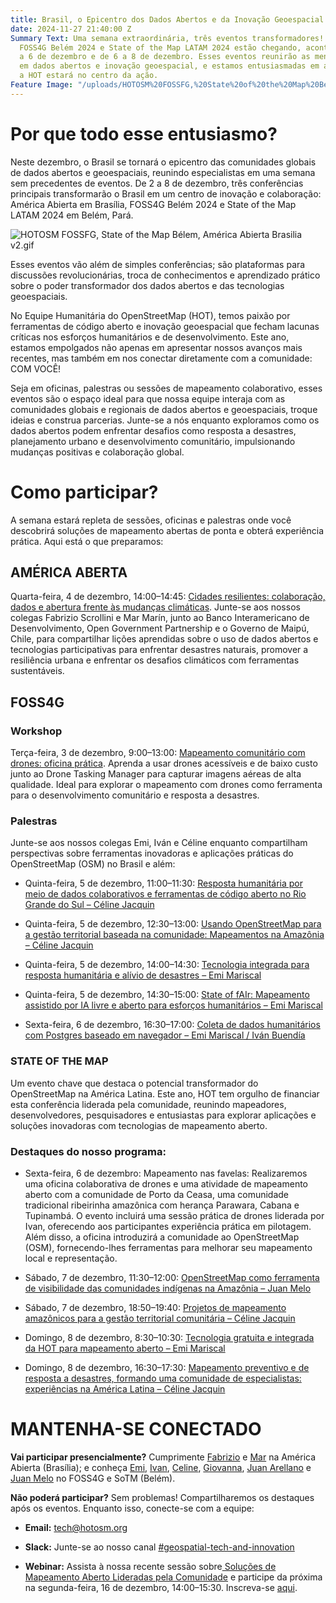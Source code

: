 ```yaml
---
title: Brasil, o Epicentro dos Dados Abertos e da Inovação Geoespacial neste Dezembro
date: 2024-11-27 21:40:00 Z
Summary Text: Uma semana extraordinária, três eventos transformadores! América Abierta,
  FOSS4G Belém 2024 e State of the Map LATAM 2024 estão chegando, acontecendo de 2
  a 6 de dezembro e de 6 a 8 de dezembro. Esses eventos reunirão as mentes mais brilhantes
  em dados abertos e inovação geoespacial, e estamos entusiasmadas em anunciar que
  a HOT estará no centro da ação.
Feature Image: "/uploads/HOTOSM%20FOSSFG,%20State%20of%20the%20Map%20Be%CC%81lem,%20Ame%CC%81rica%20Abierta%20Brasilia%20v2.jpg"
---
```


# **Por que todo esse entusiasmo?**

Neste dezembro, o Brasil se tornará o epicentro das comunidades globais de dados abertos e geoespaciais, reunindo especialistas em uma semana sem precedentes de eventos. De 2 a 8 de dezembro, três conferências principais transformarão o Brasil em um centro de inovação e colaboração: América Abierta em Brasília, FOSS4G Belém 2024 e State of the Map LATAM 2024 em Belém, Pará.

![HOTOSM FOSSFG, State of the Map Bélem,  América Abierta Brasilia v2.gif](/uploads/HOTOSM%20FOSSFG,%20State%20of%20the%20Map%20Be%CC%81lem,%20%20Ame%CC%81rica%20Abierta%20Brasilia%20v2.gif)

Esses eventos vão além de simples conferências; são plataformas para discussões revolucionárias, troca de conhecimentos e aprendizado prático sobre o poder transformador dos dados abertos e das tecnologias geoespaciais.

No Equipe Humanitária do OpenStreetMap (HOT), temos paixão por ferramentas de código aberto e inovação geoespacial que fecham lacunas críticas nos esforços humanitários e de desenvolvimento. Este ano, estamos empolgados não apenas em apresentar nossos avanços mais recentes, mas também em nos conectar diretamente com a comunidade: COM VOCÊ!

Seja em oficinas, palestras ou sessões de mapeamento colaborativo, esses eventos são o espaço ideal para que nossa equipe interaja com as comunidades globais e regionais de dados abertos e geoespaciais, troque ideias e construa parcerias. Junte-se a nós enquanto exploramos como os dados abertos podem enfrentar desafios como resposta a desastres, planejamento urbano e desenvolvimento comunitário, impulsionando mudanças positivas e colaboração global.

# Como participar?

A semana estará repleta de sessões, oficinas e palestras onde você descobrirá soluções de mapeamento abertas de ponta e obterá experiência prática. Aqui está o que preparamos:

## **AMÉRICA ABERTA**

Quarta-feira, 4 de dezembro, 14:00–14:45: [Cidades resilientes: colaboração, dados e abertura frente às mudanças climáticas](https://atividades.americaaberta.org/2024/talk/TYLFQG/). Junte-se aos nossos colegas Fabrizio Scrollini e Mar Marín, junto ao Banco Interamericano de Desenvolvimento, Open Government Partnership e o Governo de Maipú, Chile, para compartilhar lições aprendidas sobre o uso de dados abertos e tecnologias participativas para enfrentar desastres naturais, promover a resiliência urbana e enfrentar os desafios climáticos com ferramentas sustentáveis.

## **FOSS4G**

### Workshop

Terça-feira, 3 de dezembro, 9:00–13:00: [Mapeamento comunitário com drones: oficina prática](https://talks.osgeo.org/foss4g-2024-workshop/talk/YTQJZ7/). Aprenda a usar drones acessíveis e de baixo custo junto ao Drone Tasking Manager para capturar imagens aéreas de alta qualidade. Ideal para explorar o mapeamento com drones como ferramenta para o desenvolvimento comunitário e resposta a desastres.

### **Palestras**

Junte-se aos nossos colegas Emi, Iván e Céline enquanto compartilham perspectivas sobre ferramentas inovadoras e aplicações práticas do OpenStreetMap (OSM) no Brasil e além:

* Quinta-feira, 5 de dezembro, 11:00–11:30: [Resposta humanitária por meio de dados colaborativos e ferramentas de código aberto no Rio Grande do Sul – Céline Jacquin](https://talks.osgeo.org/foss4g-2024/talk/SHFZBP/)

* Quinta-feira, 5 de dezembro, 12:30–13:00: [Usando OpenStreetMap para a gestão territorial baseada na comunidade: Mapeamentos na Amazônia – Céline Jacquin](https://talks.osgeo.org/foss4g-2024/talk/MRDDHV/)

* Quinta-feira, 5 de dezembro, 14:00–14:30: [Tecnologia integrada para resposta humanitária e alívio de desastres – Emi Mariscal](https://talks.osgeo.org/foss4g-2024/talk/GLWKFA/)

* Quinta-feira, 5 de dezembro, 14:30–15:00: [State of fAIr: Mapeamento assistido por IA livre e aberto para esforços humanitários – Emi Mariscal](https://talks.osgeo.org/foss4g-2024/talk/PU8PKE/)

* Sexta-feira, 6 de dezembro, 16:30–17:00: [Coleta de dados humanitários com Postgres baseado em navegador – Emi Mariscal / Iván Buendía](https://talks.osgeo.org/foss4g-2024/talk/ZX3NWS/)

### **STATE OF THE MAP**

Um evento chave que destaca o potencial transformador do OpenStreetMap na América Latina. Este ano, HOT tem orgulho de financiar esta conferência liderada pela comunidade, reunindo mapeadores, desenvolvedores, pesquisadores e entusiastas para explorar aplicações e soluções inovadoras com tecnologias de mapeamento aberto.

### **Destaques do nosso programa:**

* Sexta-feira, 6 de dezembro: Mapeamento nas favelas: Realizaremos uma oficina colaborativa de drones e uma atividade de mapeamento aberto com a comunidade de Porto da Ceasa, uma comunidade tradicional ribeirinha amazônica com herança Parawara, Cabana e Tupinambá. O evento incluirá uma sessão prática de drones liderada por Ivan, oferecendo aos participantes experiência prática em pilotagem. Além disso, a oficina introduzirá a comunidade ao OpenStreetMap (OSM), fornecendo-lhes ferramentas para melhorar seu mapeamento local e representação.

* Sábado, 7 de dezembro, 11:30–12:00: [OpenStreetMap como ferramenta de visibilidade das comunidades indígenas na Amazônia – Juan Melo](https://talks.osgeo.org/sotm2024-latam/talk/NCRW8B/)

* Sábado, 7 de dezembro, 18:50–19:40: [Projetos de mapeamento amazônicos para a gestão territorial comunitária – Céline Jacquin](https://talks.osgeo.org/sotm2024-latam/talk/E7GYT7/)

* Domingo, 8 de dezembro, 8:30–10:30: [Tecnologia gratuita e integrada da HOT para mapeamento aberto – Emi Mariscal](https://talks.osgeo.org/sotm2024-latam/talk/ENQEPY/)

* Domingo, 8 de dezembro, 16:30–17:30: [Mapeamento preventivo e de resposta a desastres, formando uma comunidade de especialistas: experiências na América Latina – Céline Jacquin](https://talks.osgeo.org/sotm2024-latam/talk/PUDX3E/)

# MANTENHA-SE CONECTADO

**Vai participar presencialmente?** Cumprimente [Fabrizio](https://www.linkedin.com/in/fabrizioscrollini/) e [Mar](https://www.linkedin.com/in/marinvmariana/) na América Abierta (Brasília); e conheça [Emi](https://www.linkedin.com/in/emiliomariscal/), [Ivan](https://www.linkedin.com/in/ivan-gayton-a6081b29/), [Celine](https://www.linkedin.com/in/celine-l-jacquin/), [Giovanna](https://www.linkedin.com/in/giovanna-gal%C3%BAcio-lacerda-203594188/), [Juan Arellano](https://www.linkedin.com/in/juan-arellano-cyberjuan/) e [Juan Melo](https://www.linkedin.com/in/juan-carlos-melo-luna-27b690b3/) no FOSS4G e SoTM (Belém).

**Não poderá participar?** Sem problemas! Compartilharemos os destaques após os eventos. Enquanto isso, conecte-se com a equipe:

* **Email:** [tech@hotosm.org](mailto:tech@hotosm.org)

* **Slack:** Junte-se ao nosso canal [#geospatial-tech-and-innovation](https://join.slack.com/t/hotosm/shared_invite/zt-2ebvqsaqs-dhM4FsZs0XCOt3FjGv0YtA)

* **Webinar:** Assista à nossa recente sessão sobre[ Soluções de Mapeamento Aberto Lideradas pela Comunidade](https://www.youtube.com/watch?v=D9udu-2sqJQ&t=2281s&ab_channel=HumanitarianOpenStreetMapTeam) e participe da próxima na segunda-feira, 16 de dezembro, 14:00–15:30. Inscreva-se [aqui](https://us02web.zoom.us/meeting/register/tZ0rfuyprjovGtK8X4C92sBr6cselKoJ3Mi_#/registration).